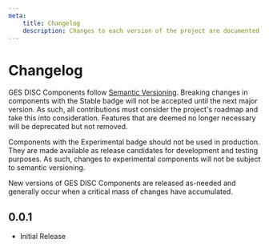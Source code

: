```yaml
---
meta:
    title: Changelog
    description: Changes to each version of the project are documented here.
---
```


# Changelog

GES DISC Components follow [Semantic Versioning](https://semver.org/). Breaking changes in components with the <sl-badge variant="primary" pill>Stable</sl-badge> badge will not be accepted until the next major version. As such, all contributions must consider the project's roadmap and take this into consideration. Features that are deemed no longer necessary will be deprecated but not removed.

Components with the <sl-badge variant="warning" pill>Experimental</sl-badge> badge should not be used in production. They are made available as release candidates for development and testing purposes. As such, changes to experimental components will not be subject to semantic versioning.

New versions of GES DISC Components are released as-needed and generally occur when a critical mass of changes have accumulated.

## 0.0.1

-   Initial Release
